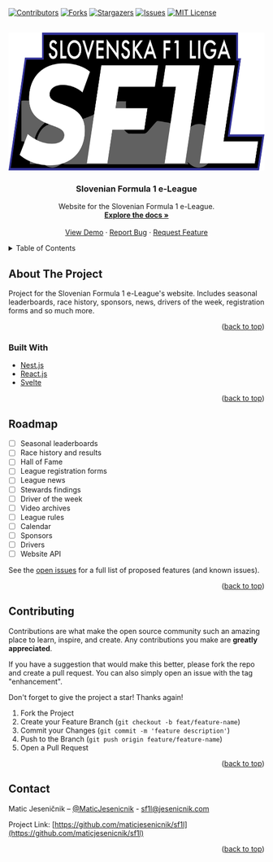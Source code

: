 <div id="top"></div>

[![Contributors][contributors-shield]][contributors-url]
[![Forks][forks-shield]][forks-url]
[![Stargazers][stars-shield]][stars-url]
[![Issues][issues-shield]][issues-url]
[![MIT License][license-shield]][license-url]


<br />
<div align="center">
  <a href="https://github.com/maticjesenicnik/sf1l">
    <img src="images/logo.png" alt="Logo" width="681" height="271">
  </a>

<h3 align="center">Slovenian Formula 1 e-League</h3>

  <p align="center">
    Website for the Slovenian Formula 1 e-League.  
    <br />
    <a href="https://github.com/maticjesenicnik/sf1l"><strong>Explore the docs »</strong></a>
    <br />
    <br />
    <a href="https://github.com/maticjesenicnik/sf1l">View Demo</a>
    ·
    <a href="https://github.com/maticjesenicnik/sf1l/issues">Report Bug</a>
    ·
    <a href="https://github.com/maticjesenicnik/sf1l/issues">Request Feature</a>
  </p>
</div>



<!-- TABLE OF CONTENTS -->
<details>
  <summary>Table of Contents</summary>
  <ol>
    <li>
      <a href="#about-the-project">About The Project</a>
      <ul>
        <li><a href="#built-with">Built With</a></li>
      </ul>
    </li>
    <li><a href="#roadmap">Roadmap</a></li>
    <li><a href="#contributing">Contributing</a></li>
    <li><a href="#contact">Contact</a></li>
  </ol>
</details>



<!-- ABOUT THE PROJECT -->
## About The Project

<!-- [![Product Name Screen Shot][product-screenshot]](https://sf1l.si) -->

Project for the Slovenian Formula 1 e-League's website.
Includes seasonal leaderboards, race history, sponsors, 
news, drivers of the week, registration forms and so much more.

<p align="right">(<a href="#top">back to top</a>)</p>



<!-- BUILT WITH -->
### Built With

* [Nest.js](https://nestjs.com/)
* [React.js](https://reactjs.org/)
* [Svelte](https://svelte.dev/)

<p align="right">(<a href="#top">back to top</a>)</p>



<!-- ROADMAP -->
## Roadmap

- [ ] Seasonal leaderboards
- [ ] Race history and results
- [ ] Hall of Fame
- [ ] League registration forms
- [ ] League news
- [ ] Stewards findings
- [ ] Driver of the week
- [ ] Video archives
- [ ] League rules
- [ ] Calendar
- [ ] Sponsors
- [ ] Drivers
- [ ] Website API

See the [open issues](https://github.com/maticjesenicnik/sf1l/issues) 
for a full list of proposed features (and known issues).

<p align="right">(<a href="#top">back to top</a>)</p>



<!-- CONTRIBUTING -->
## Contributing

Contributions are what make the open source community such an 
amazing place to learn, inspire, and create. Any contributions 
you make are **greatly appreciated**.

If you have a suggestion that would make this better, please 
fork the repo and create a pull request. You can also simply 
open an issue with the tag "enhancement".

Don't forget to give the project a star! Thanks again!

1. Fork the Project
2. Create your Feature Branch (`git checkout -b feat/feature-name`)
3. Commit your Changes (`git commit -m 'feature description'`)
4. Push to the Branch (`git push origin feature/feature-name`)
5. Open a Pull Request

<p align="right">(<a href="#top">back to top</a>)</p>



<!-- CONTACT -->
## Contact

Matic Jeseničnik – [@MaticJesenicnik](https://twitter.com/maticjesenicnik) - sf1l@jesenicnik.com

Project Link: [https://github.com/maticjesenicnik/sf1l](https://github.com/maticjesenicnik/sf1l)

<p align="right">(<a href="#top">back to top</a>)</p>



<!-- MARKDOWN LINKS & IMAGES -->
<!-- https://www.markdownguide.org/basic-syntax/#reference-style-links -->
[contributors-shield]: https://img.shields.io/github/contributors/maticjesenicnik/sf1l.svg?style=for-the-badge
[contributors-url]: https://github.com/maticjesenicnik/sf1l/graphs/contributors
[forks-shield]: https://img.shields.io/github/forks/maticjesenicnik/sf1l.svg?style=for-the-badge
[forks-url]: https://github.com/maticjesenicnik/sf1l/network/members
[stars-shield]: https://img.shields.io/github/stars/maticjesenicnik/sf1l.svg?style=for-the-badge
[stars-url]: https://github.com/maticjesenicnik/sf1l/stargazers
[issues-shield]: https://img.shields.io/github/issues/maticjesenicnik/sf1l.svg?style=for-the-badge
[issues-url]: https://github.com/maticjesenicnik/sf1l/issues
[license-shield]: https://img.shields.io/github/license/maticjesenicnik/sf1l.svg?style=for-the-badge
[license-url]: https://github.com/maticjesenicnik/sf1l/blob/master/LICENSE.txt
<!-- [product-screenshot]: images/screenshot.png -->